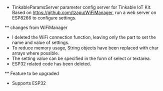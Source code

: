 * TinkableParamsServer
parameter config server for Tinkable IoT Kit.
Based on https://github.com/tzapu/WiFiManager, run a web server on ESP8266 to configure settings.

** changes from WiFiManager

- I deleted the WiFi connection function, leaving only the part to set the name and value of settings.
- To reduce memory usage, String objects have been replaced with char arrays where possible.
- The setting value can be specified in the form of select or textarea.
- ESP32 related code has been deleted.

** Feature to be upgraded

- Supports ESP32